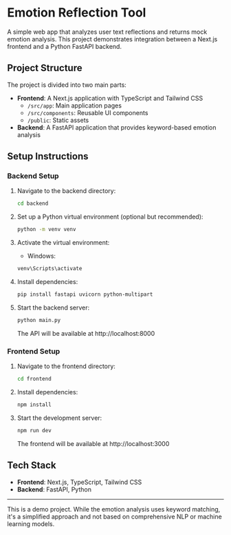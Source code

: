 # Emotion Reflection Tool

A simple web app that analyzes user text reflections and returns mock emotion analysis. This project demonstrates integration between a Next.js frontend and a Python FastAPI backend.

## Project Structure

The project is divided into two main parts:

- **Frontend**: A Next.js application with TypeScript and Tailwind CSS
  - `/src/app`: Main application pages
  - `/src/components`: Reusable UI components
  - `/public`: Static assets
- **Backend**: A FastAPI application that provides keyword-based emotion analysis

## Setup Instructions

### Backend Setup

1. Navigate to the backend directory:

   ```bash
   cd backend
   ```

2. Set up a Python virtual environment (optional but recommended):

   ```bash
   python -m venv venv
   ```

3. Activate the virtual environment:

   - Windows:

   ```bash
   venv\Scripts\activate
   ```

4. Install dependencies:

   ```bash
   pip install fastapi uvicorn python-multipart
   ```

5. Start the backend server:

   ```bash
   python main.py
   ```

   The API will be available at http://localhost:8000

### Frontend Setup

1. Navigate to the frontend directory:

   ```bash
   cd frontend
   ```

2. Install dependencies:

   ```bash
   npm install
   ```

3. Start the development server:

   ```bash
   npm run dev
   ```

   The frontend will be available at http://localhost:3000


## Tech Stack

- **Frontend**: Next.js, TypeScript, Tailwind CSS
- **Backend**: FastAPI, Python

---

This is a demo project. While the emotion analysis uses keyword matching, it's a simplified approach and not based on comprehensive NLP or machine learning models.
